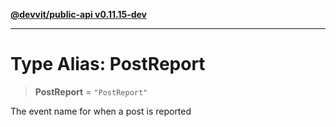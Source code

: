 [**@devvit/public-api v0.11.15-dev**](../README.md)

---

# Type Alias: PostReport

> **PostReport** = `"PostReport"`

The event name for when a post is reported
